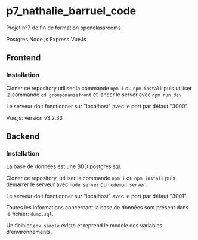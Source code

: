 # p7_nathalie_barruel_code
Projet n°7 de fin de formation openclassrooms

Postgres
Node.js
Express
VueJs

## Frontend ##
### Installation ###

Cloner ce repository utiliser la commande `npm i` ou `npm install` puis utiliser la commande `cd groupomaniafront` et lancer le server avec `npm run dev`.

Le serveur doit fonctionner sur "localhost" avec le port par défaut "3000".

Vue.js: version v3.2.33

## Backend ##
### Installation ###
La base de données est une BDD postgres sql.

Cloner ce repository, utiliser la commande `npm i` ou `npm install` puis démarrer le serveur avec `node server` ou `nodemon server`.

Le serveur doit fonctionner sur "localhost" avec le port par défaut "3001".

Toutes les informations concernant la base de données sont présent dans le fichier: `dump.sql`.

Un ficihier `env.sample` existe et reprend le modèle des variables d'environnements.